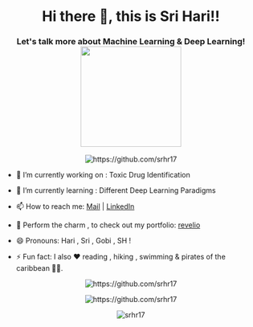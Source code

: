 <h1 align="center">Hi there 👋, this is Sri Hari!!</h1>
<h3 align="center">Let's talk more about Machine Learning & Deep Learning!  <img width="200px" src="https://camo.githubusercontent.com/dc7a34b1c31b6379ffc8b5a0a5f2ac371a61c626/68747470733a2f2f6d656469612e67697068792e636f6d2f6d656469612f6c34316c4a38797747316e636d394658572f67697068792e676966" data-canonical-src="https://media.giphy.com/media/l41lJ8ywG1ncm9FXW/giphy.gif" style="max-width:100%;align=center"></h3>
<!--
**srhr17/srhr17** is a ✨ _special_ ✨ repository because its `README.md` (this file) appears on your GitHub profile.

<!--Here are some ideas to get you started:-->

<p align="center"> <img src="https://komarev.com/ghpvc/?username=srhr17" alt="https://github.com/srhr17" /> </p>

- 🔭 I’m currently working on : Toxic Drug Identification 

- 🌱 I’m currently learning : Different Deep Learning Paradigms
<!--- 👯 I’m looking to collaborate on ...

<!-- 🤔 I’m looking for help with:-->

<!-- 💬 Ask me about : <p align="left">
</p>-->

- 📫 How to reach me: [Mail](srhr1999@gmail.com) | [LinkedIn](https://www.linkedin.com/in/srihari17/)

- 🧙 Perform the charm , to check out my portfolio: [revelio](http://srihari.is-a.dev/) 

- 😄 Pronouns: Hari , Sri , Gobi , SH !

- ⚡ Fun fact: I also ❤️ reading , hiking , swimming & pirates of the caribbean 🏴‍☠️.

</p><p align="center"> <img src="https://github-readme-stats.vercel.app/api?username=srhr17&show_icons=true" alt="https://github.com/srhr17" /> </p>

<p align="center"> <img src="https://github-readme-stats.vercel.app/api/top-langs/?username=srhr17&theme=tokyonight" alt="https://github.com/srhr17"/> </p>

<p  align="center"><img align="center" src="https://github-readme-streak-stats.herokuapp.com/?user=srhr17&theme=dark" alt="srhr17" /></p>
